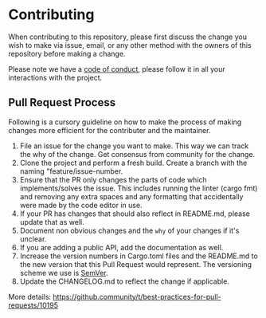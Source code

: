 
# Contributing

When contributing to this repository, please first discuss the change you wish to make via issue,
email, or any other method with the owners of this repository before making a change. 

Please note we have a [code of conduct](./CODE_OF_CONDUCT.md), please follow it in all your interactions with the project.

## Pull Request Process

Following is a cursory guideline on how to make the process of making changes more efficient for the contributer and the maintainer.

1. File an issue for the change you want to make. This way we can track the why of the change. 
   Get consensus from community for the change.
2. Clone the project and perform a fresh build. Create a branch with the naming "feature/issue-number.
3. Ensure that the PR only changes the parts of code which implements/solves the issue. This includes running
   the linter (cargo fmt) and removing any extra spaces and any formatting that accidentally were made by
   the code editor in use.
4. If your PR has changes that should also reflect in README.md, please update that as well.
5. Document non obvious changes and the `why` of your changes if it's unclear. 
6. If you are adding a public API, add the documentation as well.
7. Increase the version numbers in Cargo.toml files and the README.md to the new version that this
   Pull Request would represent. The versioning scheme we use is [SemVer](http://semver.org/).
8. Update the CHANGELOG.md to reflect the change if applicable.

More details: https://github.community/t/best-practices-for-pull-requests/10195